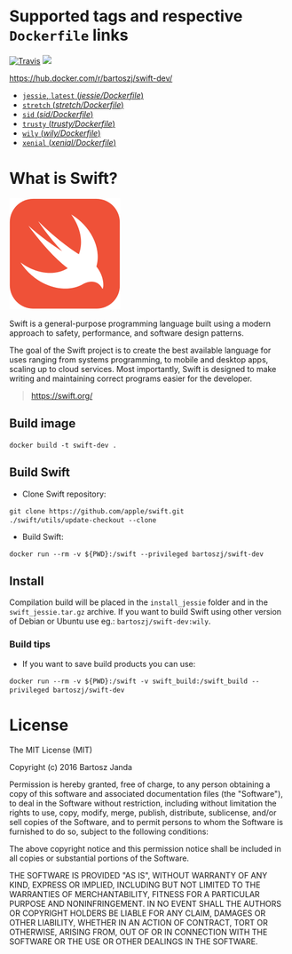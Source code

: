 # Supported tags and respective `Dockerfile` links

[![Travis](https://img.shields.io/travis/bartoszj/docker-swift-dev.svg?maxAge=2592000)](https://travis-ci.org/bartoszj/docker-swift-dev)
[![](https://imagelayers.io/badge/bartoszj/swift-dev:latest.svg)](https://imagelayers.io/?images=bartoszj/swift-dev:latest 'Get your own badge on imagelayers.io')
<!-- [![ImageLayers Size](https://img.shields.io/imagelayers/image-size/bartoszj/swift-dev/latest.svg?maxAge=2592000)](https://hub.docker.com/r/bartoszj/swift-dev)
[![ImageLayers Layers](https://img.shields.io/imagelayers/layers/bartoszj/swift-dev/latest.svg?maxAge=2592000)](https://hub.docker.com/r/bartoszj/swift-dev) -->

https://hub.docker.com/r/bartoszj/swift-dev/

- [`jessie`, `latest` (*jessie/Dockerfile*)](https://github.com/bartoszj/docker-swift-dev/blob/master/jessie/Dockerfile)
- [`stretch` (*stretch/Dockerfile*)](https://github.com/bartoszj/docker-swift-dev/blob/master/stretch/Dockerfile)
- [`sid` (*sid/Dockerfile*)](https://github.com/bartoszj/docker-swift-dev/blob/master/sid/Dockerfile)
- [`trusty` (*trusty/Dockerfile*)](https://github.com/bartoszj/docker-swift-dev/blob/master/trusty/Dockerfile)
- [`wily` (*wily/Dockerfile*)](https://github.com/bartoszj/docker-swift-dev/blob/master/wily/Dockerfile)
- [`xenial` (*xenial/Dockerfile*)](https://github.com/bartoszj/docker-swift-dev/blob/master/xenial/Dockerfile)

# What is Swift?

![Swift](docs/swift.png)

Swift is a general-purpose programming language built using a modern approach to safety, performance, and software design patterns.

The goal of the Swift project is to create the best available language for uses ranging from systems programming, to mobile and desktop apps, scaling up to cloud services. Most importantly, Swift is designed to make writing and maintaining correct programs easier for the developer.

> https://swift.org/

## Build image

```
docker build -t swift-dev .
```

## Build Swift

- Clone Swift repository:
```
git clone https://github.com/apple/swift.git
./swift/utils/update-checkout --clone
```
- Build Swift:
```
docker run --rm -v ${PWD}:/swift --privileged bartoszj/swift-dev
```

## Install
Compilation build will be placed in the `install_jessie` folder and in the `swift_jessie.tar.gz` archive. If you want to build Swift using other version of Debian or Ubuntu use eg.: `bartoszj/swift-dev:wily`.

### Build tips
- If you want to save build products you can use:
```
docker run --rm -v ${PWD}:/swift -v swift_build:/swift_build --privileged bartoszj/swift-dev
```

# License

The MIT License (MIT)

Copyright (c) 2016 Bartosz Janda

Permission is hereby granted, free of charge, to any person obtaining a copy
of this software and associated documentation files (the "Software"), to deal
in the Software without restriction, including without limitation the rights
to use, copy, modify, merge, publish, distribute, sublicense, and/or sell
copies of the Software, and to permit persons to whom the Software is
furnished to do so, subject to the following conditions:

The above copyright notice and this permission notice shall be included in all
copies or substantial portions of the Software.

THE SOFTWARE IS PROVIDED "AS IS", WITHOUT WARRANTY OF ANY KIND, EXPRESS OR
IMPLIED, INCLUDING BUT NOT LIMITED TO THE WARRANTIES OF MERCHANTABILITY,
FITNESS FOR A PARTICULAR PURPOSE AND NONINFRINGEMENT. IN NO EVENT SHALL THE
AUTHORS OR COPYRIGHT HOLDERS BE LIABLE FOR ANY CLAIM, DAMAGES OR OTHER
LIABILITY, WHETHER IN AN ACTION OF CONTRACT, TORT OR OTHERWISE, ARISING FROM,
OUT OF OR IN CONNECTION WITH THE SOFTWARE OR THE USE OR OTHER DEALINGS IN THE
SOFTWARE.
